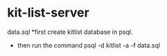 # kit-list-server


data.sql
*first create kitlist database in psql.
* then run the command    psql -d kitlist -a -f data.sql
